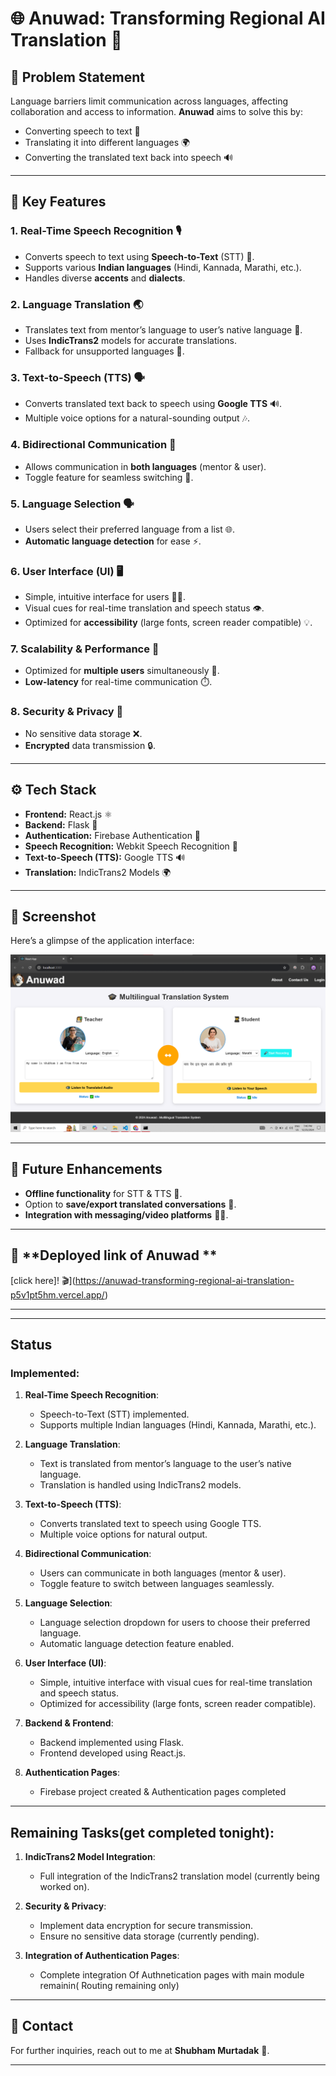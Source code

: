 # 🌐 **Anuwad: Transforming Regional AI Translation** 🤖

## 📝 **Problem Statement**
Language barriers limit communication across languages, affecting collaboration and access to information. **Anuwad** aims to solve this by:
- Converting speech to text 🎤
- Translating it into different languages 🌍
- Converting the translated text back into speech 🔊

---

## 🔑 **Key Features**

### 1. **Real-Time Speech Recognition** 🎙️
- Converts speech to text using **Speech-to-Text** (STT) 📝.
- Supports various **Indian languages** (Hindi, Kannada, Marathi, etc.).
- Handles diverse **accents** and **dialects**.

### 2. **Language Translation** 🌏
- Translates text from mentor’s language to user’s native language 🔄.
- Uses **IndicTrans2** models for accurate translations.
- Fallback for unsupported languages 🚧.

### 3. **Text-to-Speech (TTS)** 🗣️
- Converts translated text back to speech using **Google TTS** 🔊.
- Multiple voice options for a natural-sounding output 🎶.

### 4. **Bidirectional Communication** 🔁
- Allows communication in **both languages** (mentor & user).
- Toggle feature for seamless switching 🔄.

### 5. **Language Selection** 🗣️
- Users select their preferred language from a list 🌐.
- **Automatic language detection** for ease ⚡.

### 6. **User Interface (UI)** 🖥️
- Simple, intuitive interface for users 👨‍💻.
- Visual cues for real-time translation and speech status 👁️.
- Optimized for **accessibility** (large fonts, screen reader compatible) 💡.

### 7. **Scalability & Performance** 🚀
- Optimized for **multiple users** simultaneously 🌟.
- **Low-latency** for real-time communication ⏱️.

### 8. **Security & Privacy** 🔐
- No sensitive data storage ❌.
- **Encrypted** data transmission 🔒.

---

## ⚙️ **Tech Stack**

- **Frontend:** React.js ⚛️
- **Backend:** Flask 🐍
- **Authentication:** Firebase Authentication 🔑
- **Speech Recognition:** Webkit Speech Recognition 🎤
- **Text-to-Speech (TTS):** Google TTS 🔊
- **Translation:** IndicTrans2 Models 🌍

---

## 📸 **Screenshot**

Here’s a glimpse of the application interface:

![Screenshot](Screenshots/a.png)

---

## 🚀 **Future Enhancements**

- **Offline functionality** for STT & TTS 📴.
- Option to **save/export translated conversations** 💾.
- **Integration with messaging/video platforms** 📱💬.

---

## 🎥 **Deployed link of Anuwad **

[click here]! 🎬](https://anuwad-transforming-regional-ai-translation-p5v1pt5hm.vercel.app/)

---


---

## **Status**

### **Implemented:**
1. **Real-Time Speech Recognition**:
   - Speech-to-Text (STT) implemented.
   - Supports multiple Indian languages (Hindi, Kannada, Marathi, etc.).

2. **Language Translation**:
   - Text is translated from mentor’s language to the user’s native language.
   - Translation is handled using IndicTrans2 models.

3. **Text-to-Speech (TTS)**:
   - Converts translated text to speech using Google TTS.
   - Multiple voice options for natural output.

4. **Bidirectional Communication**:
   - Users can communicate in both languages (mentor & user).
   - Toggle feature to switch between languages seamlessly.

5. **Language Selection**:
   - Language selection dropdown for users to choose their preferred language.
   - Automatic language detection feature enabled.

6. **User Interface (UI)**:
   - Simple, intuitive interface with visual cues for real-time translation and speech status.
   - Optimized for accessibility (large fonts, screen reader compatible).

7. **Backend & Frontend**:
   - Backend implemented using Flask.
   - Frontend developed using React.js.

8. **Authentication Pages**:
   - Firebase project created & Authentication pages completed 

---

## **Remaining Tasks(get completed tonight)**:
1. **IndicTrans2 Model Integration**:
   - Full integration of the IndicTrans2 translation model (currently being worked on).

2. **Security & Privacy**:
   - Implement data encryption for secure transmission.
   - Ensure no sensitive data storage (currently pending).

3. **Integration of Authentication Pages**:
   - Complete integration Of Authnetication pages with main module remainin( Routing remaining only) 

---



## 📧 **Contact**

For further inquiries, reach out to me at **Shubham Murtadak** 📩.

---
